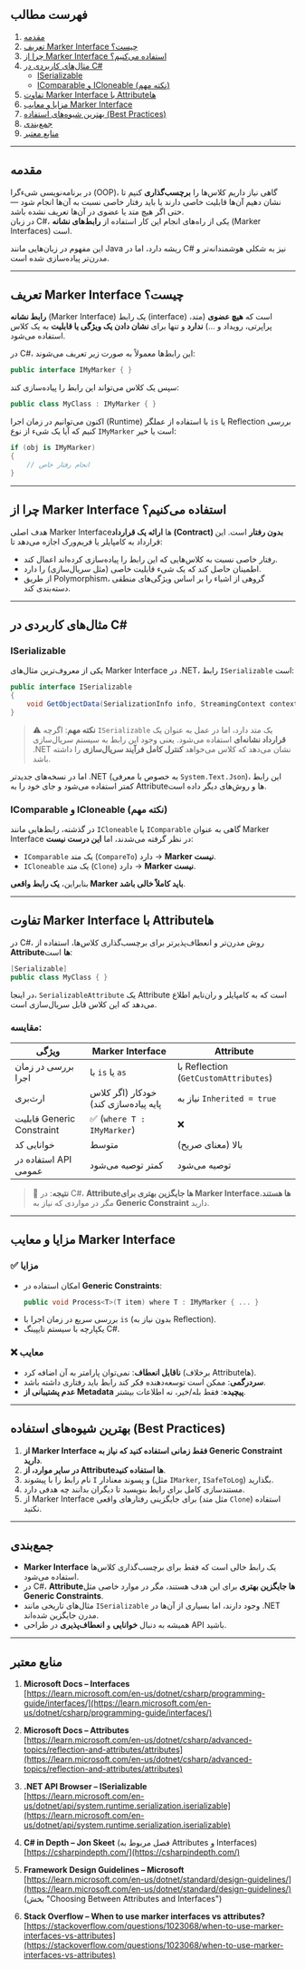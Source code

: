 ## فهرست مطالب

1. [مقدمه](#مقدمه)
2. [تعریف Marker Interface چیست؟](#تعریف-marker-interface-چیست؟)
3. [چرا از Marker Interface استفاده می‌کنیم؟](#چرا-از-marker-interface-استفاده-می‌کنیم؟)
4. [مثال‌های کاربردی در C#](#مثال‌های-کاربردی-در-c)
   - [ISerializable](#iserializable)
   - [IComparable و ICloneable (نکته مهم)](#icomparable-و-icloneable-نکته-مهم)
5. [تفاوت Marker Interface با Attributeها](#تفاوت-marker-interface-با-attributeها)
6. [مزایا و معایب Marker Interface](#مزایا-و-معایب-marker-interface)
7. [بهترین شیوه‌های استفاده (Best Practices)](#بهترین-شیوه‌های-استفاده-best-practices)
8. [جمع‌بندی](#جمع‌بندی)
9. [منابع معتبر](#منابع-معتبر)

---

## مقدمه

در برنامه‌نویسی شیءگرا (OOP)، گاهی نیاز داریم کلاس‌ها را **برچسب‌گذاری** کنیم تا نشان دهیم آن‌ها قابلیت خاصی دارند یا باید رفتار خاصی نسبت به آن‌ها انجام شود — حتی اگر هیچ متد یا عضوی در آن‌ها تعریف نشده باشد.  
در زبان C#، یکی از راه‌های انجام این کار استفاده از **رابط‌های نشانه** (Marker Interfaces) است.

این مفهوم در زبان‌هایی مانند Java ریشه دارد، اما در C# نیز به شکلی هوشمندانه‌تر و مدرن‌تر پیاده‌سازی شده است.

---

## تعریف Marker Interface چیست؟

**رابط نشانه** (Marker Interface) یک رابط (interface) است که **هیچ عضوی** (متد، پراپرتی، رویداد و ...) **ندارد** و تنها برای **نشان دادن یک ویژگی یا قابلیت** به یک کلاس استفاده می‌شود.

در C#، این رابط‌ها معمولاً به صورت زیر تعریف می‌شوند:

```csharp
public interface IMyMarker { }
```

سپس یک کلاس می‌تواند این رابط را پیاده‌سازی کند:

```csharp
public class MyClass : IMyMarker { }
```

اکنون می‌توانیم در زمان اجرا (Runtime) با استفاده از عملگر `is` یا Reflection بررسی کنیم که آیا یک شیء از نوع `IMyMarker` است یا خیر:

```csharp
if (obj is IMyMarker)
{
    // انجام رفتار خاص
}
```

---

## چرا از Marker Interface استفاده می‌کنیم؟

هدف اصلی Marker Interfaceها **ارائه یک قرارداد (Contract) بدون رفتار** است. این قرارداد به کامپایلر یا فریم‌ورک اجازه می‌دهد تا:

- رفتار خاصی نسبت به کلاس‌هایی که این رابط را پیاده‌سازی کرده‌اند اعمال کند.
- اطمینان حاصل کند که یک شیء قابلیت خاصی (مثل سریال‌سازی) را دارد.
- از طریق Polymorphism، گروهی از اشیاء را بر اساس ویژگی‌های منطقی دسته‌بندی کند.

---

## مثال‌های کاربردی در C#

### ISerializable

یکی از معروف‌ترین مثال‌های Marker Interface در .NET، رابط `ISerializable` است:

```csharp
public interface ISerializable
{
    void GetObjectData(SerializationInfo info, StreamingContext context);
}
```

> ⚠️ **نکته مهم**: اگرچه `ISerializable` یک متد دارد، اما در عمل به عنوان یک **قرارداد نشانه‌ای** استفاده می‌شود. یعنی وجود این رابط به سیستم سریال‌سازی .NET نشان می‌دهد که کلاس می‌خواهد **کنترل کامل فرآیند سریال‌سازی** را داشته باشد.

اما در نسخه‌های جدیدتر .NET (به خصوص با معرفی `System.Text.Json`)، این رابط کمتر استفاده می‌شود و جای خود را به Attributeها و روش‌های دیگر داده است.

### IComparable و ICloneable (نکته مهم)

در گذشته، رابط‌هایی مانند `ICloneable` یا `IComparable` گاهی به عنوان Marker Interface در نظر گرفته می‌شدند، اما **این درست نیست**:

- `IComparable` یک متد (`CompareTo`) دارد → **Marker نیست**.
- `ICloneable` یک متد (`Clone`) دارد → **Marker نیست**.

بنابراین، **یک رابط واقعی Marker باید کاملاً خالی باشد**.

---

## تفاوت Marker Interface با Attributeها

در C#، روش مدرن‌تر و انعطاف‌پذیرتر برای برچسب‌گذاری کلاس‌ها، استفاده از **Attributeها** است:

```csharp
[Serializable]
public class MyClass { }
```

در اینجا، `SerializableAttribute` یک Attribute است که به کامپایلر و ران‌تایم اطلاع می‌دهد که این کلاس قابل سریال‌سازی است.

### مقایسه:

| ویژگی | Marker Interface | Attribute |
|--------|------------------|----------|
| بررسی در زمان اجرا | با `is` یا `as` | با Reflection (`GetCustomAttributes`) |
| ارث‌بری | خودکار (اگر کلاس پایه پیاده‌سازی کند) | نیاز به `Inherited = true` |
| قابلیت Generic Constraint | ✅ (`where T : IMyMarker`) | ❌ |
| خوانایی کد | متوسط | بالا (معنای صریح) |
| استفاده در API عمومی | کمتر توصیه می‌شود | توصیه می‌شود |

> 📌 **نتیجه**: در C#، **Attributeها جایگزین بهتری برای Marker Interfaceها هستند**، مگر در مواردی که نیاز به **Generic Constraint** دارید.

---

## مزایا و معایب Marker Interface

### ✅ مزایا

- امکان استفاده در **Generic Constraints**:
  ```csharp
  public void Process<T>(T item) where T : IMyMarker { ... }
  ```
- بررسی سریع در زمان اجرا با `is` (بدون نیاز به Reflection).
- یکپارچه با سیستم تایپینگ C#.

### ❌ معایب

- **ناقابل انعطاف**: نمی‌توان پارامتر به آن اضافه کرد (برخلاف Attributeها).
- **سردرگمی**: ممکن است توسعه‌دهنده فکر کند رابط باید رفتاری داشته باشد.
- **عدم پشتیبانی از Metadata پیچیده**: فقط بله/خیر، نه اطلاعات بیشتر.

---

## بهترین شیوه‌های استفاده (Best Practices)

1. **از Marker Interface فقط زمانی استفاده کنید که نیاز به Generic Constraint دارید**.
2. **در سایر موارد، از Attributeها استفاده کنید**.
3. نام رابط را با پیشوند `I` و پسوند معنادار (مثل `IMarker`, `ISafeToLog`) بگذارید.
4. مستندسازی کامل برای رابط بنویسید تا دیگران بدانند چه هدفی دارد.
5. از Marker Interface برای جایگزینی رفتارهای واقعی (مثل متد `Clone`) استفاده نکنید.

---

## جمع‌بندی

- **Marker Interface** یک رابط خالی است که فقط برای برچسب‌گذاری کلاس‌ها استفاده می‌شود.
- در C#، **Attributeها جایگزین بهتری** برای این هدف هستند، مگر در موارد خاصی مثل **Generic Constraints**.
- مثال‌های تاریخی مانند `ISerializable` وجود دارند، اما بسیاری از آن‌ها در .NET مدرن جایگزین شده‌اند.
- همیشه به دنبال **خوانایی** و **انعطاف‌پذیری** در طراحی API باشید.

---

## منابع معتبر

1. **Microsoft Docs – Interfaces**  
   [https://learn.microsoft.com/en-us/dotnet/csharp/programming-guide/interfaces/](https://learn.microsoft.com/en-us/dotnet/csharp/programming-guide/interfaces/)

2. **Microsoft Docs – Attributes**  
   [https://learn.microsoft.com/en-us/dotnet/csharp/advanced-topics/reflection-and-attributes/attributes](https://learn.microsoft.com/en-us/dotnet/csharp/advanced-topics/reflection-and-attributes/attributes)

3. **.NET API Browser – ISerializable**  
   [https://learn.microsoft.com/en-us/dotnet/api/system.runtime.serialization.iserializable](https://learn.microsoft.com/en-us/dotnet/api/system.runtime.serialization.iserializable)

4. **C# in Depth – Jon Skeet** (فصل مربوط به Attributes و Interfaces)  
   [https://csharpindepth.com/](https://csharpindepth.com/)

5. **Framework Design Guidelines – Microsoft**  
   [https://learn.microsoft.com/en-us/dotnet/standard/design-guidelines/](https://learn.microsoft.com/en-us/dotnet/standard/design-guidelines/)  
   (بخش "Choosing Between Attributes and Interfaces")

6. **Stack Overflow – When to use marker interfaces vs attributes?**  
   [https://stackoverflow.com/questions/1023068/when-to-use-marker-interfaces-vs-attributes](https://stackoverflow.com/questions/1023068/when-to-use-marker-interfaces-vs-attributes)
